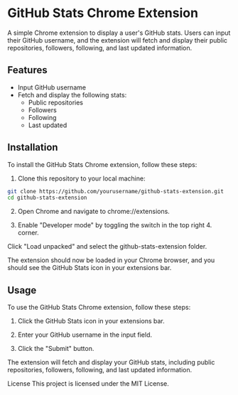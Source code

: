 # GitHub Stats Chrome Extension

A simple Chrome extension to display a user's GitHub stats. Users can input their GitHub username, and the extension will fetch and display their public repositories, followers, following, and last updated information.

## Features

- Input GitHub username
- Fetch and display the following stats:
  - Public repositories
  - Followers
  - Following
  - Last updated

## Installation

To install the GitHub Stats Chrome extension, follow these steps:

1. Clone this repository to your local machine:

```bash
git clone https://github.com/yourusername/github-stats-extension.git
cd github-stats-extension
```

2. Open Chrome and navigate to chrome://extensions.

3. Enable "Developer mode" by toggling the switch in the top right 4. corner.

Click "Load unpacked" and select the github-stats-extension folder.

The extension should now be loaded in your Chrome browser, and you should see the GitHub Stats icon in your extensions bar.

## Usage

To use the GitHub Stats Chrome extension, follow these steps:

1. Click the GitHub Stats icon in your extensions bar.

2. Enter your GitHub username in the input field.

3. Click the "Submit" button.

The extension will fetch and display your GitHub stats, including public repositories, followers, following, and last updated information.

License
This project is licensed under the MIT License.
